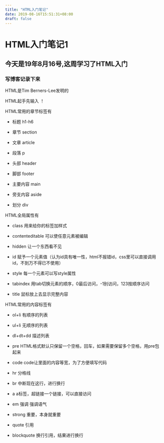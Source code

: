 ```yaml
---
title: "HTML入门笔记"
date: 2019-08-16T15:51:31+08:00
draft: false
---
```


# HTML入门笔记1

## 今天是19年8月16号,这周学习了HTML入门

### 写博客记录下来

HTML是Tim Berners-Lee发明的

HTML起手先输入 ！

<!DOCTYPE html>

<html lang="en">

<head>

<meta charset="UTF-8">

<meta name="viewport" content="width=device-width, 
initial-scale=1.0">

<meta http-equiv="X-UA-Compatible" content="ie=edge">

<meta http-equiv="X-UA-Compatible" content="ie=edge">

</head>

<body>

</body>

</html>

HTML常用的章节标签有

* 标题  h1-h6

* 章节  section

* 文章  article

* 段落  p

* 头部  header

* 脚部  footer

* 主要内容 main

* 旁支内容 aside

* 划分  div

HTML全局属性有

* class 用来给你的标签加样式

* contenteditable 可以使任意元素被编辑

* hidden 让一个东西看不见

* id 赋予一个元素值（认为id具有唯一性，html不报错id，css里可以直接调用id，不到万不得已不使用）

* style 每一个元素可以写style属性

* tabindex 用tab切换元素的顺序，0最后访问，-1别访问，123按顺序访问

* title    鼠标放上去显示完整内容

HTML常用的内容标签有

* ol+li 有顺序的列表

* ul+li 无顺序的列表

* dl+dt+dd 描述列表

* pre HTML格式默认只保留一个空格，回车，如果需要保留多个空格，用pre包起来

* code code让里面的内容等宽，为了方便填写代码

* hr 分格线

* br 中断现在这行，进行换行

* a  a标签，超链接一个链接，可以直接访问

* em 强调 强调语气

* strong 重要，本身就重要

* quote 引用

* blockquote 换行引用，结果进行换行




